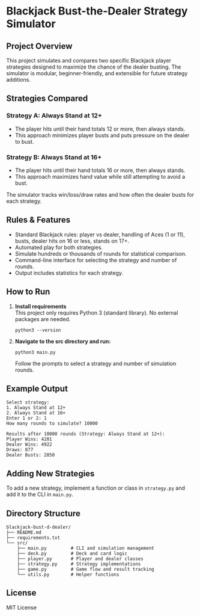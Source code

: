 # Blackjack Bust-the-Dealer Strategy Simulator

## Project Overview

This project simulates and compares two specific Blackjack player strategies designed to maximize the chance of the dealer busting. The simulator is modular, beginner-friendly, and extensible for future strategy additions.

## Strategies Compared

### Strategy A: Always Stand at 12+
- The player hits until their hand totals 12 or more, then always stands.
- This approach minimizes player busts and puts pressure on the dealer to bust.

### Strategy B: Always Stand at 16+
- The player hits until their hand totals 16 or more, then always stands.
- This approach maximizes hand value while still attempting to avoid a bust.

The simulator tracks win/loss/draw rates and how often the dealer busts for each strategy.

## Rules & Features

- Standard Blackjack rules: player vs dealer, handling of Aces (1 or 11), busts, dealer hits on 16 or less, stands on 17+.
- Automated play for both strategies.
- Simulate hundreds or thousands of rounds for statistical comparison.
- Command-line interface for selecting the strategy and number of rounds.
- Output includes statistics for each strategy.

## How to Run

1. **Install requirements**  
   This project only requires Python 3 (standard library). No external packages are needed.
   ```
   python3 --version
   ```

2. **Navigate to the src directory and run:**
   ```
   python3 main.py
   ```
   Follow the prompts to select a strategy and number of simulation rounds.

## Example Output

```
Select strategy:
1. Always Stand at 12+
2. Always Stand at 16+
Enter 1 or 2: 1
How many rounds to simulate? 10000

Results after 10000 rounds (Strategy: Always Stand at 12+):
Player Wins: 4201
Dealer Wins: 4922
Draws: 877
Dealer Busts: 2850
```

## Adding New Strategies

To add a new strategy, implement a function or class in `strategy.py` and add it to the CLI in `main.py`.

## Directory Structure

```
blackjack-bust-d-dealer/
├── README.md
├── requirements.txt
└── src/
    ├── main.py         # CLI and simulation management
    ├── deck.py         # Deck and card logic
    ├── player.py       # Player and dealer classes
    ├── strategy.py     # Strategy implementations
    ├── game.py         # Game flow and result tracking
    └── utils.py        # Helper functions
```

## License

MIT License
